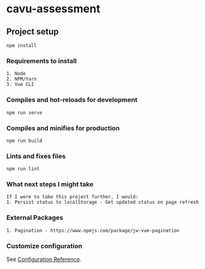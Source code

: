 # cavu-assessment

## Project setup
```
npm install
```

### Requirements to install
```
1. Node
2. NPM/Yarn
3. Vue CLI
```

### Compiles and hot-reloads for development
```
npm run serve
```

### Compiles and minifies for production
```
npm run build
```

### Lints and fixes files
```
npm run lint
```

### What next steps I might take
```
If I were to take this project further, I would:
1. Persist status to localStorage - Get updated status on page refresh
```
### External Packages
```
1. Pagination - https://www.npmjs.com/package/jw-vue-pagination 
```





### Customize configuration
See [Configuration Reference](https://cli.vuejs.org/config/).
